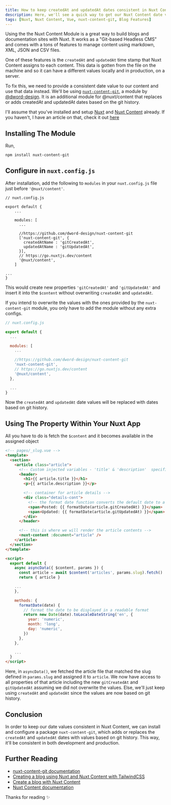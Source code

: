 ```yaml
---
title: How to keep createdAt and updatedAt dates consistent in Nuxt Content
description: Here, we'll see a quick way to get our Nuxt Content date values working right in both development and production
tags: [Nuxt, Nuxt Content, Vue, nuxt-content-git, Blog Features]
---
```


Using the the Nuxt Content Module is a great way to build blogs and documentation sites with Nuxt. It works as a "Git-based Headless CMS" and comes with a tons of features to manage content using markdown, XML, JSON and CSV files.

One of these features is the `createdAt` and `updatedAt` time stamp that Nuxt Content assigns to each content. This data is gotten from the file on the machine and so it can have a different values locally and in production, on a server.

To fix this, we need to provide a consistent date value to our content and use that data instead. We'll be using [`nuxt-content-git`,](https://github.com/dword-design/nuxt-content-git) a module by [@dword-design](https://github.com/dword-design). It is an additional module for @nuxt/content that replaces or adds createdAt and updatedAt dates based on the git history.

I'll assume that you've installed and setup [Nuxt](https://nuxtjs.org/docs/2.x/get-started/installation) and [Nuxt Content](https://content.nuxtjs.org/) already. If you haven't, I have an article on that, check it out [here](https://content.nuxtjs.org/)

## Installing The Module

Run,

```bash
npm install nuxt-content-git
```

## Configure in `nuxt.config.js`

After installation, add the following to `modules` in your `nuxt.config.js` file just before `'@nuxt/content'`.

```javascript[nuxt.config.js]
// nuxt.config.js

export default {
    ...

    modules: [
      ...

      //https://github.com/dword-design/nuxt-content-git
      ['nuxt-content-git', {
        createdAtName : 'gitCreatedAt',
        updatedAtName : 'gitUpdatedAt',
      }],
      // https://go.nuxtjs.dev/content
      '@nuxt/content',
    ]

...
}
```

This would create new properties `'gitCreatedAt'` and `'gitUpdatedAt'` and insert it into the `$content` without overwriting `createdAt` and `updatedAt`.

If you intend to overwrite the values with the ones provided by the `nuxt-content-git` module, you only have to add the module without any extra configs.

```javascript
// nuxt.config.js

export default {
  ...

  modules: [
    ...

    //https://github.com/dword-design/nuxt-content-git
    'nuxt-content-git',
    // https://go.nuxtjs.dev/content
    '@nuxt/content',
  },

  ...
}
```

Now the `createdAt` and `updatedAt` date values will be replaced with dates based on git history.

## Using The Property Within Your Nuxt App

All you have to do is fetch the `$content` and it becomes available in the assigned object

```html
<!-- pages/_slug.vue -->
<template>
  <section>
    <article class="article">
      <!-- Custom injected variables - 'title' & 'description'  specified within the The YAML front matter goes here  -->
      <header>
        <h1>{{ article.title }}</h1>
        <p>{{ article.description }}</p>

        <!-- container for article details -->
        <div class="details-cont">
          <!-- the format date function converts the default date to a readable form -->
          <span>Posted: {{ formatDate(article.gitCreatedAt) }}</span>
          <span>Updated: {{ formatDate(article.gitUpdatedAt) }}</span>
        </div>
      </header>

      <!-- this is where we will render the article contents -->
      <nuxt-content :document="article" />
    </article>
  </section>
</template>

<script>
  export default {
    async asyncData({ $content, params }) {
      const article = await $content('articles', params.slug).fetch()
      return { article }

    ...
    },

    methods: {
      formatDate(date) {
        // format the date to be displayed in a readable format
        return new Date(date).toLocaleDateString('en', {
          year: 'numeric',
          month: 'long',
          day: 'numeric',
        })
      },
    },

    ...
  }
</script>
```

Here, in `asyncData()`, we fetched the article file that matched the slug defined in `params.slug` and assigned it to `article`. We now have access to all properties of that article including the new `gitCreatedAt` and `gitUpdatedAt` assuming we did not overwrite the values. Else, we'll just keep using `createdAt` and `updatedAt` since the values are now based on git history.

## Conclusion

In order to keep our date values consistent in Nuxt Content, we can install and configure a package `nuxt-content-git`, which adds or replaces the `createdAt` and `updatedAt` dates with values based on git history.
This way, it'll be consistent in both development and production.

## Further Reading

- [nuxt-content-git documentation](https://github.com/dword-design/nuxt-content-git)
- [Creating a blog using Nuxt and Nuxt Content with TailwindCSS](https://miracleio.me/blog/Creating-a-blog-using-Nuxt-and-Nuxt-Content---with-TailwindCSS)
- [Create a blog with Nuxt Content](https://nuxtjs.org/blog/creating-blog-with-nuxt-content)
- [Nuxt Content documentation](https://content.nuxtjs.org/)

Thanks for reading ✨
